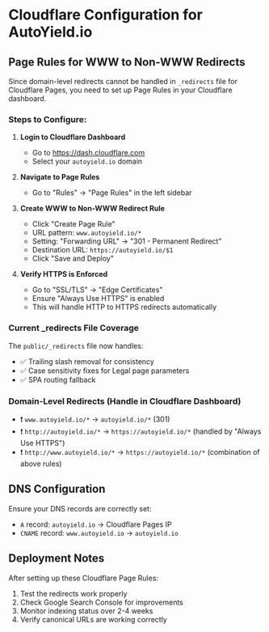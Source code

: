 # Cloudflare Configuration for AutoYield.io

## Page Rules for WWW to Non-WWW Redirects

Since domain-level redirects cannot be handled in `_redirects` file for Cloudflare Pages, you need to set up Page Rules in your Cloudflare dashboard.

### Steps to Configure:

1. **Login to Cloudflare Dashboard**
   - Go to https://dash.cloudflare.com
   - Select your `autoyield.io` domain

2. **Navigate to Page Rules**
   - Go to "Rules" → "Page Rules" in the left sidebar

3. **Create WWW to Non-WWW Redirect Rule**
   - Click "Create Page Rule"
   - URL pattern: `www.autoyield.io/*`
   - Setting: "Forwarding URL" → "301 - Permanent Redirect"
   - Destination URL: `https://autoyield.io/$1`
   - Click "Save and Deploy"

4. **Verify HTTPS is Enforced**
   - Go to "SSL/TLS" → "Edge Certificates"
   - Ensure "Always Use HTTPS" is enabled
   - This will handle HTTP to HTTPS redirects automatically

### Current _redirects File Coverage

The `public/_redirects` file now handles:
- ✅ Trailing slash removal for consistency
- ✅ Case sensitivity fixes for Legal page parameters  
- ✅ SPA routing fallback

### Domain-Level Redirects (Handle in Cloudflare Dashboard)
- ❗ `www.autoyield.io/*` → `autoyield.io/*` (301)
- ❗ `http://autoyield.io/*` → `https://autoyield.io/*` (handled by "Always Use HTTPS")
- ❗ `http://www.autoyield.io/*` → `https://autoyield.io/*` (combination of above rules)

## DNS Configuration

Ensure your DNS records are correctly set:
- `A` record: `autoyield.io` → Cloudflare Pages IP
- `CNAME` record: `www.autoyield.io` → `autoyield.io`

## Deployment Notes

After setting up these Cloudflare Page Rules:
1. Test the redirects work properly
2. Check Google Search Console for improvements
3. Monitor indexing status over 2-4 weeks
4. Verify canonical URLs are working correctly
